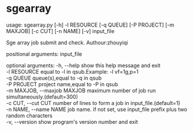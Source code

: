 # sgearray

usage: sgearray.py [-h] -l RESOURCE [-q QUEUE] [-P PROJECT] [-m MAXJOB]
                   [-c CUT] [-n NAME] [-v]
                   input_file

Sge array job submit and check. Authour:zhouyiqi

positional arguments:
  input_file

optional arguments:
  -h, --help            show this help message and exit<br>
  -l RESOURCE           equal to -l in qsub.Example: -l vf=1g,p=1<br>
  -q QUEUE              queue(s),equal to -q in qsub<br>
  -P PROJECT            project name,equal to -P in qsub<br>
  -m MAXJOB, --maxjob MAXJOB
  maximum number of job run simultaneously.(default=300)<br>
  -c CUT, --cut CUT     number of lines to form a job in
                        input_file.(default=1)<br>
  -n NAME, --name NAME  job name. if not set, use input_file prefix plus two
                        random characters<br>
  -v, --version         show program's version number and exit<br>
